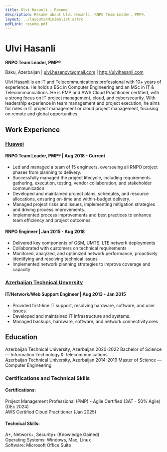 ```yaml
---
title: Ulvi Hasanli - Resume
description: Resume about Ulvi Hasanli, RNPO Team Leader, PMP®.
layout: ../layouts/Minimalist.astro
pdfLink: resume.pdf
---
```


# Ulvi Hasanli

**RNPO Team Leader, PMP®**

Baku, Azerbaijan | ulvi.hesenov@gmail.com | http://ulvihasanli.com

Ulvi Hasanli is an IT and Telecommunications professional with 10+ years of experience. He holds a BSc in Computer Engineering and an MSc in IT & Telecommunications. He is PMP and AWS Cloud Practitioner certified, with a strong focus on IT project management, cloud, and cybersecurity. With leadership experience in team management and project execution, he aims for roles in IT project management or cloud project management, focusing on remote and global opportunities.

## Work Experience

### [Huawei](https://www.huawei.com/)

#### RNPO Team Leader, PMP® | Aug 2018 - Current

- Led and managed a team of 15 engineers, overseeing all RNPO project phases from planning to delivery.  
- Successfully managed the project lifecycle, including requirements gathering, execution, testing, vendor collaboration, and stakeholder communication  
- Developed and maintained project plans, schedules, and resource allocations, ensuring on-time and within-budget delivery.  
- Managed project risks and issues, implementing mitigation strategies and driving process improvements.  
- Implemented process improvements and best practices to enhance team efficiency and project outcomes.  

#### RNPO Engineer | Jan 2015 - Aug 2018

- Delivered key components of GSM, UMTS, LTE network deployments  
- Collaborated with customers on technical requirements  
- Monitored, analyzed, and optimized network performance, proactively identifying and resolving technical issues  
- Implemented network planning strategies to improve coverage and capacity  

### [Azerbaijan Technical Unversity](http://aztu.edu.az/)

#### IT/Network/Web Support Engineer  | Aug 2013 - Jan 2015

- Provided first-line IT support, resolving hardware, software, and user issues.  
- Developed and maintained IT infrastructure and systems.  
- Managed backups, hardware, software, and network connectivity.ores  


## Education

Azerbaijan Technical University, Azerbaijan 2020-2022  Bachelor of Science — Information Technology & Telecommunications  
Azerbaijan Technical University, Azerbaijan 2014-2019  Master of Science — Computer Engineering  

### Certifications and Technical Skills

#### Certifications:

Project Management Professional (PMP) - Agile Certified (3AT - 50% Agile) (DEc 2024)  
AWS Certified Cloud Practitioner (Jan 2025)   


#### Technical Skills:

A+, Network+, Security+ (Knowledge Gained)  
Operating Systems: Windows, Mac, Linux  
Software: Microsoft Office Suite  





